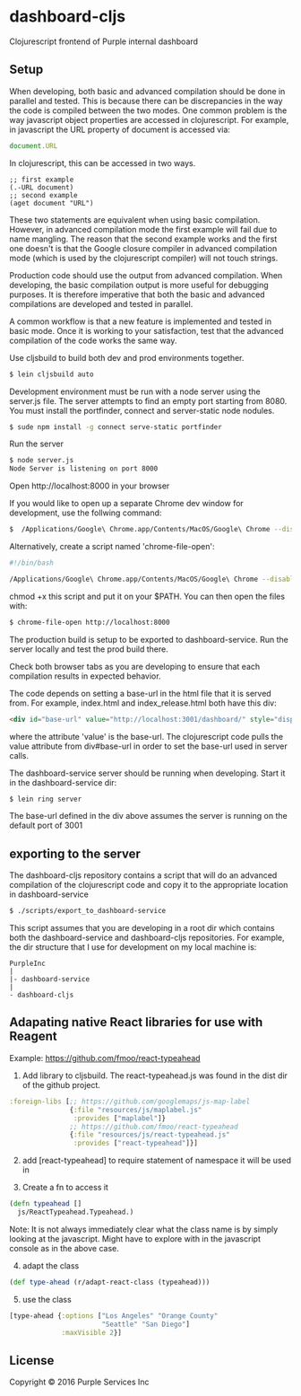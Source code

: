 # dashboard-cljs

Clojurescript frontend of Purple internal dashboard

## Setup

When developing, both basic and advanced compilation should be done in parallel and tested. This is because there can be discrepancies in the way the code is compiled between the two modes. One common problem is the way javascript object properties are accessed in clojurescript. For example, in javascript the URL property of document is accessed via:

```javascript
document.URL
```

In clojurescript, this can be accessed in two ways.

```clojurescript
;; first example
(.-URL document)
;; second example
(aget document "URL")
```

These two statements are equivalent when using basic compilation. However, in advanced compilation mode the first example will fail due to name mangling. The reason that the second example works and the first one doesn't is that the Google closure compiler in advanced compilation mode (which is used by the clojurescript compiler) will not touch strings.

Production code should use the output from advanced compilation. When developing, the basic compilation output is more useful for debugging purposes. It is therefore imperative that both the basic and advanced compilations are developed and tested in parallel.

A common workflow is that a new feature is implemented and tested in basic mode. Once it is working to your satisfaction, test that the advanced compilation of the code works the same way.

Use cljsbuild to build both dev and prod environments together.

```bash
$ lein cljsbuild auto
```

Development environment must be run with a node server using the server.js file.
The server attempts to find an empty port starting from 8080. You must install
the portfinder, connect and server-static node nodules.

```bash
$ sude npm install -g connect serve-static portfinder
```

Run the server

```bash
$ node server.js
Node Server is listening on port 8000
```

Open http://localhost:8000 in your browser


If you would like to open up a separate Chrome dev window for development, use the follwing command:

```bash
$  /Applications/Google\ Chrome.app/Contents/MacOS/Google\ Chrome --disable-web-security --user-data-dir=/tmp/chrome2/ \ http://localhost:8000
```
Alternatively, create a script named 'chrome-file-open':

```bash
#!/bin/bash

/Applications/Google\ Chrome.app/Contents/MacOS/Google\ Chrome --disable-web-security --user-data-dir=/tmp/chrome2/ \ $1
```

chmod +x this script and put it on your $PATH. You can then open the files with:

```bash
$ chrome-file-open http://localhost:8000
```

The production build is setup to be exported to dashboard-service. Run the server locally
and test the prod build there.

Check both browser tabs as you are developing to ensure that each compilation results in expected behavior. 


The code depends on setting a base-url in the html file that it is served from. For example, index.html and index_release.html both have this div:

```html
<div id="base-url" value="http://localhost:3001/dashboard/" style="display: none;"></div>
```

where the attribute 'value' is the base-url. The clojurescript code pulls the value attribute from div#base-url in order to set the base-url used in server calls.

The dashboard-service server should be running when developing. Start it in the dashboard-service dir:

```bash
$ lein ring server
```

The base-url defined in the div above assumes the server is running on the default port of 3001

## exporting to the server

The dashboard-cljs repository contains a script that will do an advanced compilation of the clojurescript code and copy it to the appropriate location in dashboard-service

```bash
$ ./scripts/export_to_dashboard-service
```

This script assumes that you are developing in a root dir which contains both the dashboard-service and dashboard-cljs repositories. For example, the dir structure that I use for development on my local machine is:

	PurpleInc
	|
	|- dashboard-service
	|
	- dashboard-cljs

## Adapating native React libraries for use with Reagent

Example:  https://github.com/fmoo/react-typeahead

1. Add library to cljsbuild. The react-typeahead.js was found in the dist dir of
the github project.

```clojure
:foreign-libs [;; https://github.com/googlemaps/js-map-label
               {:file "resources/js/maplabel.js"
                :provides ["maplabel"]}
               ;; https://github.com/fmoo/react-typeahead
               {:file "resources/js/react-typeahead.js"
                :provides ["react-typeahead"]}]
```

2. add [react-typeahead] to require statement of namespace it will be used in

3. Create a fn to access it
```clojure
(defn typeahead []
  js/ReactTypeahead.Typeahead.)
```

Note: It is not always immediately clear what the class name is by simply
looking at the javascript. Might have to explore with in the javascript console
as in the above case.

4. adapt the class

```clojure
(def type-ahead (r/adapt-react-class (typeahead)))
```

5. use the class
```clojure
[type-ahead {:options ["Los Angeles" "Orange County"
                       "Seattle" "San Diego"]
             :maxVisible 2}]
```
## License


Copyright © 2016 Purple Services Inc
